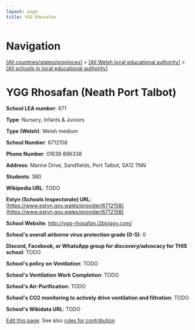 ```yaml
---
layout: page
title: YGG Rhosafan
---
```

# Navigation

[[All countries/states/provinces]](../../..) > [[All Welsh local educational authority]](../..) > [[All schools in local educational authority]](..)

# YGG Rhosafan (Neath Port Talbot)

**School LEA number**: 671

**Type**: Nursery, Infants & Juniors

**Type (Welsh)**: Welsh medium

**School Number**: 6712158

**Phone Number**: 01639 896338

**Address**: Marine Drive, Sandfields, Port Talbot, SA12 7NN

**Students**: 380

**Wikipedia URL**: TODO

**Estyn (Schools Inspectorate) URL**: [https://www.estyn.gov.wales/provider/6712158](https://www.estyn.gov.wales/provider/6712158)

**School Website**: http://ygg-rhosafan.j2bloggy.com/

**School's overall airborne virus protection grade (0-5)**: 0

**Discord, Facebook, or WhatsApp group for discovery/advocacy for THIS school**: TODO

**School's policy on Ventilation**: TODO

**School's Ventilation Work Completion**: TODO

**School's Air-Purification**: TODO

**School's CO2 monitoring to actively drive ventilation and filtration**: TODO

**School's Wikidata URL**: TODO




[Edit this page](https://github.com/VentilationProject/Wales/edit/prif/./Neath_Port_Talbot/YGG_Rhosafan.md). See also [rules for contribution](../../../contribution-rules/)